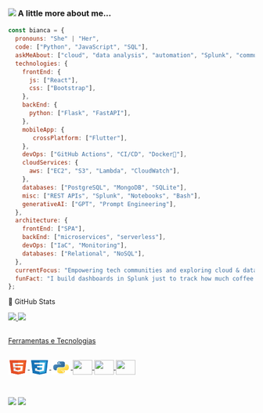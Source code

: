 ### <img src="https://media.giphy.com/media/VgCDAzcKvsR6OM0uWg/giphy.gif" width="50"> A little more about me...

```javascript
const bianca = {
  pronouns: "She" | "Her",
  code: ["Python", "JavaScript", "SQL"],
  askMeAbout: ["cloud", "data analysis", "automation", "Splunk", "communities of practice"],
  technologies: {
    frontEnd: {
      js: ["React"],
      css: ["Bootstrap"],
    },
    backEnd: {
      python: ["Flask", "FastAPI"],
    },
    mobileApp: {
       crossPlatform: ["Flutter"],
    },
    devOps: ["GitHub Actions", "CI/CD", "Docker🐳"],
    cloudServices: {
      aws: ["EC2", "S3", "Lambda", "CloudWatch"],
    },
    databases: ["PostgreSQL", "MongoDB", "SQLite"],
    misc: ["REST APIs", "Splunk", "Notebooks", "Bash"],
    generativeAI: ["GPT", "Prompt Engineering"],
  },
  architecture: {
    frontEnd: ["SPA"],
    backEnd: ["microservices", "serverless"],
    devOps: ["IaC", "Monitoring"],
    databases: ["Relational", "NoSQL"],
  },
  currentFocus: "Empowering tech communities and exploring cloud & data solutions ☁️📊",
  funFact: "I build dashboards in Splunk just to track how much coffee I've had ☕📈"
};
```

🚀 GitHub Stats
<div style="display: inline-flex">
  <a href="https://github.com/BiancaAbbamonte">
  <img height="150em" src="https://github-readme-stats-sigma-five.vercel.app/api?username=BiancaAbbamonte&show_icons=true&theme=radical&include_all_commits=true&count_private=true"/>
  <img height="150em" src="https://github-readme-stats-sigma-five.vercel.app/api/top-langs/?username=BiancaAbbamonte&layout=compact&theme=radical"/>
</div>

 
##

Ferramentas e Tecnologias
<div style="display: inline_block"><br>
  <img align="center" height="30" width="40" src="https://raw.githubusercontent.com/devicons/devicon/master/icons/html5/html5-original.svg">
  <img align="center" height="30" width="40" src="https://raw.githubusercontent.com/devicons/devicon/master/icons/css3/css3-original.svg">
  <img align="center" height="30" width="40" src="https://raw.githubusercontent.com/devicons/devicon/master/icons/python/python-original.svg">
  <img align="center" height="30" width="40" src="https://cdn.jsdelivr.net/gh/devicons/devicon/icons/flutter/flutter-original.svg">
  <img align="center" height="30" width="40" src="https://cdn.jsdelivr.net/gh/devicons/devicon/icons/java/java-original.svg">
<img align="center" height="30" width="40" src="https://cdn.jsdelivr.net/gh/devicons/devicon/icons/kotlin/kotlin-original.svg">
</div>
  
##
  
<div style="display: inline_block"><br>
<a href="https://www.linkedin.com/in/biancaabbamonte/" target="_blank"><img src="https://img.shields.io/badge/-LinkedIn-%230077B5?style=for-the-badge&logo=linkedin&logoColor=white" target="_blank"></a>
 <a href = "mailto:abbamontebianca@gmail.com"><img src="https://img.shields.io/badge/-Gmail-%23333?style=for-the-badge&logo=gmail&logoColor=white" target="_blank"></a>
</div>

